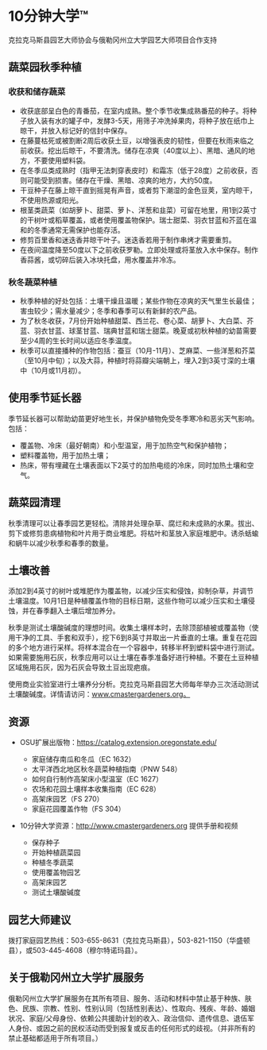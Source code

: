 # 10分钟大学™

克拉克马斯县园艺大师协会与俄勒冈州立大学园艺大师项目合作支持

## 蔬菜园秋季种植

### 收获和储存蔬菜
- 收获底部呈白色的青番茄，在室内成熟。整个季节收集成熟番茄的种子。将种子放入装有水的罐子中，发酵3-5天，用筛子冲洗掉果肉，将种子放在纸巾上晾干，并放入标记好的信封中保存。
- 在藤蔓枯死或被割断2周后收获土豆，以增强表皮的韧性，但要在秋雨来临之前收获。挖出后晾干，不要清洗。储存在凉爽（40度以上）、黑暗、通风的地方，不要使用塑料袋。
- 在冬季瓜类成熟时（指甲无法刺穿表皮时）和霜冻（低于28度）之前收获，否则可能受到损害。储存在干燥、黑暗、凉爽的地方，大约50度。
- 干豆种子在藤上晾干直到摇晃有声音，或者剪下潮湿的金色豆荚，室内晾干，不使用热源或阳光。
- 根茎类蔬菜（如胡萝卜、甜菜、萝卜、洋葱和韭菜）可留在地里，用1到2英寸的干树叶或稻草覆盖，或者使用覆盖物保护。瑞士甜菜、羽衣甘蓝和芥蓝在温和的冬季通常无需保护也能存活。
- 修剪百里香和迷迭香并晾干叶子。迷迭香若用于制作串烤才需要重剪。
- 在夜间温度降至50度以下之前收获罗勒。立即处理或将茎放入水中保存。制作香蒜酱，或切碎后装入冰块托盘，用水覆盖并冷冻。

### 秋冬蔬菜种植
- 秋季种植的好处包括：土壤干燥且温暖；某些作物在凉爽的天气里生长最佳；害虫较少；需水量减少；冬季和春季可以有新鲜的农产品。
- 为了秋冬收获，7月份开始种植甜菜、西兰花、卷心菜、胡萝卜、大白菜、芥蓝、羽衣甘蓝、球茎甘蓝、瑞典甘蓝和瑞士甜菜。晚夏或初秋种植的幼苗需要至少4周的生长时间以适应冬季温度。
- 秋季可以直接播种的作物包括：蚕豆（10月-11月）、芝麻菜、一些洋葱和芥菜（至10月中旬）；以及大蒜，种植时将蒜瓣尖端朝上，埋入2到3英寸深的土壤中（10月或11月初）。

## 使用季节延长器
季节延长器可以帮助幼苗更好地生长，并保护植物免受冬季寒冷和恶劣天气影响。包括：
- 覆盖物、冷床（最好朝南）和小型温室，用于加热空气和保护植物；
- 塑料覆盖物，用于加热土壤；
- 热床，带有埋藏在土壤表面以下2英寸的加热电缆的冷床，同时加热土壤和空气。

## 蔬菜园清理
秋季清理可以让春季园艺更轻松。清除并处理杂草、腐烂和未成熟的水果。拔出、剪下或修剪患病植物和叶片用于商业堆肥。将枯叶和茎放入家庭堆肥中。诱杀蛞蝓和蜗牛以减少秋季和春季的数量。

## 土壤改善
添加2到4英寸的树叶或堆肥作为覆盖物，以减少压实和侵蚀，抑制杂草，并调节土壤温度。10月1日是种植覆盖作物的目标日期，这些作物可以减少压实和土壤侵蚀，并在春季翻入土壤后增加养分。

秋季是测试土壤酸碱度的理想时间。收集土壤样本时，去除顶部植被或覆盖物（使用干净的工具、手套和双手），挖下6到8英寸并取出一片垂直的土壤。重复在花园的多个地方进行采样。将样本混合在一个容器中，转移半杯到塑料袋中进行测试。如果需要施用石灰，秋季应用可以让土壤在春季准备好进行种植。不要在土豆种植区域施用石灰，因为石灰会导致土豆出现疤痕。

使用商业实验室进行土壤养分分析。克拉克马斯县园艺大师每年举办三次活动测试土壤酸碱度。详情请访问：www.cmastergardeners.org。

## 资源
- OSU扩展出版物：https://catalog.extension.oregonstate.edu/
  - 家庭储存南瓜和冬瓜（EC 1632）
  - 太平洋西北地区秋冬蔬菜种植指南（PNW 548）
  - 如何自行制作高架床小型温室（EC 1627）
  - 农场和花园土壤样本收集指南（EC 628）
  - 高架床园艺（FS 270）
  - 家庭花园覆盖作物（FS 304）

- 10分钟大学资源：http://www.cmastergardeners.org 提供手册和视频
  - 保存种子
  - 开始种植蔬菜园
  - 种植冬季蔬菜
  - 使用覆盖物园艺
  - 高架床园艺
  - 测试土壤酸碱度

## 园艺大师建议
拨打家庭园艺热线：503-655-8631（克拉克马斯县），503-821-1150（华盛顿县），或503-445-4608（穆尔特诺玛县）。

## 关于俄勒冈州立大学扩展服务
俄勒冈州立大学扩展服务在其所有项目、服务、活动和材料中禁止基于种族、肤色、民族、宗教、性别、性别认同（包括性别表达）、性取向、残疾、年龄、婚姻状况、家庭/父母身份、依赖公共援助计划的收入、政治信仰、遗传信息、退伍军人身份、或因之前的民权活动而受到报复或反击的任何形式的歧视。（并非所有的禁止基础都适用于所有项目。）